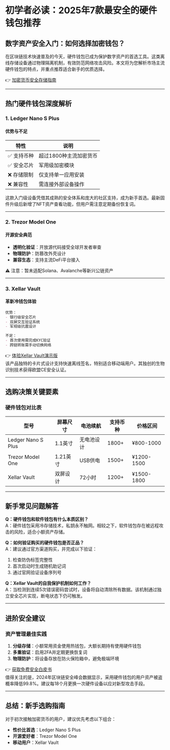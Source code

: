 # 初学者必读：2025年7款最安全的硬件钱包推荐

## 数字资产安全入门：如何选择加密钱包？

在区块链技术快速普及的今天，硬件钱包已成为保护数字资产的首选工具。这类离线存储设备通过物理隔离机制，有效防范网络攻击风险。本文将为您解析市场主流硬件钱包的特点，并重点推荐适合新手的优质选择。

👉 [加密货币安全存储指南](https://bit.ly/okx_welcome)

---

## 热门硬件钱包深度解析

### 1. Ledger Nano S Plus
#### 优势与不足
| 特性 | 说明 |
|------|------|
| ✅ 支持币种 | 超过1800种主流加密货币 |
| ✅ 安全芯片 | 军用级加密模块 |
| ❌ 存储限制 | 仅支持单一应用安装 |
| ❌ 兼容性 | 需连接外部设备操作 |

这款入门级设备凭借其成熟的安全体系和庞大的社区支持，成为新手首选。最新固件升级后新增了NFT资产查看功能，但用户需注意定期备份恢复词。

---

### 2. Trezor Model One
#### 开源安全典范
- **透明化验证**：开放源代码接受全球开发者审查
- **物理防护**：防篡改外壳设计
- **兼容生态**：支持主流DeFi平台接入

⚠️ 注意：暂未适配Solana、Avalanche等新兴公链资产

---

### 3. Xellar Vault
#### 革新冷钱包体验
```markdown
优势：
- 银行级安全芯片
- 双屏交互验证系统
- 军规级抗震设计

不足：
- 首次使用需完成KYC验证
- 跨链转账需手动切换网络
```

👉 [体验Xellar Vault演示版](https://bit.ly/okx_welcome)  
该产品独特的卡片式设计支持快速离线签名，特别适合移动端用户。其独创的生物识别技术获得欧盟CE安全认证。

---

## 选购决策关键要素

### 硬件钱包对比表
| 型号          | 屏幕尺寸 | 电池续航 | 支持币种 | 价格区间 |
|---------------|----------|----------|----------|----------|
| Ledger Nano S Plus | 1.1英寸   | 无电池设计 | 1800+    | ¥800-1000 |
| Trezor Model One   | 1.21英寸  | USB供电    | 1500+    | ¥1200-1500|
| Xellar Vault       | 双屏设计  | 72小时     | 1200+    | ¥1500-1800|

---

## 新手常见问题解答

**Q：硬件钱包和软件钱包有什么本质区别？**  
A：硬件钱包采用冷存储技术，私钥永不触网。相较之下，软件钱包存在被远程攻击的风险，适合小额资产存储。

**Q：如何验证购买的硬件钱包是否正品？**  
A：建议通过官方渠道购买，并完成以下验证：  
1. 检查防伪标签完整性  
2. 首次启动时生成随机助记词  
3. 通过官网验证设备序列号

**Q：Xellar Vault的自我保护机制如何工作？**  
A：当检测到连续5次错误密码尝试时，设备将自动清除所有数据。该机制通过独立安全芯片实现，断电状态下仍可触发。

---

## 进阶安全建议

### 资产管理最佳实践
1. **分级存储**：小额常用资金使用热钱包，大额长期持有使用硬件钱包
2. **多重验证**：启用2FA并定期更换恢复词
3. **物理防护**：将设备存放在防火保险箱中，避免极端环境

👉 [获取免费安全白皮书](https://bit.ly/okx_welcome)  
值得关注的是，2024年区块链安全峰会数据显示，采用硬件钱包的用户资产被盗概率降低99.8%。建议每18个月更换一次硬件设备以应对新型攻击手段。

---

## 总结：新手选购指南

对于初次接触加密货币的用户，建议优先考虑以下组合：
- **性价比首选**：Ledger Nano S Plus
- **开源爱好者**：Trezor Model One
- **移动用户**：Xellar Vault
